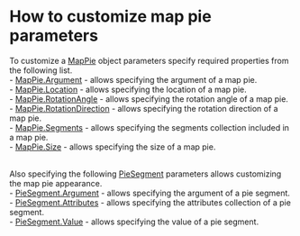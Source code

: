 # How to customize map pie parameters


<p>To customize a <a href="https://documentation.devexpress.com/#WindowsForms/clsDevExpressXtraMapMapPietopic">MapPie</a> object parameters specify required properties from the following list.<br />- <a href="https://documentation.devexpress.com/WindowsForms/DevExpressXtraMapMapPie_Argumenttopic.aspx">MapPie.Argument</a> - allows specifying the argument of a map pie.<br />- <a href="https://documentation.devexpress.com/#WindowsForms/DevExpressXtraMapMapPie_Locationtopic">MapPie.Location</a> - allows specifying the location of a map pie.<br />- <a href="https://documentation.devexpress.com/#WindowsForms/DevExpressXtraMapMapPie_RotationAngletopic">MapPie.RotationAngle</a> - allows specifying the rotation angle of a map pie.<br />- <a href="https://documentation.devexpress.com/#WindowsForms/DevExpressXtraMapMapPie_RotationDirectiontopic">MapPie.RotationDirection</a> - allows specifying the rotation direction of a map pie.<br />- <a href="https://documentation.devexpress.com/#WindowsForms/DevExpressXtraMapMapPie_Segmentstopic">MapPie.Segments</a> - allows specifying the segments collection included in a map pie.<br />- <a href="https://documentation.devexpress.com/#WindowsForms/DevExpressXtraMapMapPie_Sizetopic">MapPie.Size</a> - allows specifying the size of a map pie.<br /><br /></p>
<p>Also specifying the following <a href="https://documentation.devexpress.com/#WindowsForms/clsDevExpressXtraMapPieSegmenttopic">PieSegment</a> parameters allows customizing the map pie appearance.<br />- <a href="https://documentation.devexpress.com/#WindowsForms/DevExpressXtraMapPieSegment_Argumenttopic">PieSegment.Argument</a> - allows specifying the argument of a pie segment.<br />- <a href="https://documentation.devexpress.com/#WindowsForms/DevExpressXtraMapPieSegment_Attributestopic">PieSegment.Attributes</a> - allows specifying the attributes collection of a pie segment.<br />- <a href="https://documentation.devexpress.com/#WindowsForms/DevExpressXtraMapPieSegment_Valuetopic">PieSegment.Value</a> - allows specifying the value of a pie segment.</p>

<br/>


